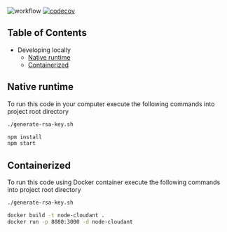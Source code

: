 ![workflow](https://github.com/leonardofurnielis/node-cloudant/actions/workflows/build-test.yml/badge.svg)
[![codecov](https://codecov.io/gh/leonardofurnielis/node-cloudant/branch/master/graph/badge.svg?token=5LTEJCG91W)](https://codecov.io/gh/leonardofurnielis/node-cloudant)

## Table of Contents

- Developing locally
  - [Native runtime](#native-runtime)
  - [Containerized](#containerized)

## Native runtime 

To run this code in your computer execute the following commands into project root directory

```bash
./generate-rsa-key.sh

npm install
npm start
```

## Containerized

To run this code using Docker container execute the following commands into project root directory

```bash
./generate-rsa-key.sh

docker build -t node-cloudant .
docker run -p 8080:3000 -d node-cloudant
```